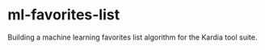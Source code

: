 # ml-favorites-list
Building a machine learning favorites list algorithm for the Kardia tool suite.

